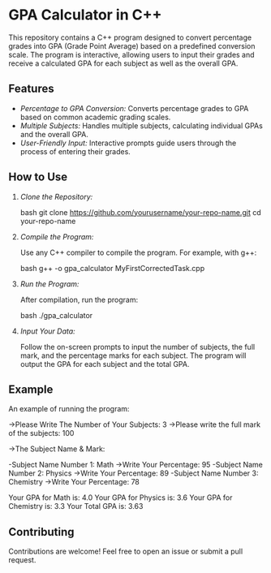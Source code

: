 # GPA Calculator in C++

This repository contains a C++ program designed to convert percentage grades into GPA (Grade Point Average) based on a predefined conversion scale. The program is interactive, allowing users to input their grades and receive a calculated GPA for each subject as well as the overall GPA.

## Features

- *Percentage to GPA Conversion:* Converts percentage grades to GPA based on common academic grading scales.
- *Multiple Subjects:* Handles multiple subjects, calculating individual GPAs and the overall GPA.
- *User-Friendly Input:* Interactive prompts guide users through the process of entering their grades.

## How to Use

1. *Clone the Repository:*

   bash
   git clone https://github.com/yourusername/your-repo-name.git
   cd your-repo-name
   

2. *Compile the Program:*

   Use any C++ compiler to compile the program. For example, with g++:

   bash
   g++ -o gpa_calculator MyFirstCorrectedTask.cpp
   

3. *Run the Program:*

   After compilation, run the program:

   bash
   ./gpa_calculator
   

4. *Input Your Data:*

   Follow the on-screen prompts to input the number of subjects, the full mark, and the percentage marks for each subject. The program will output the GPA for each subject and the total GPA.

## Example

An example of running the program:


->Please Write The Number of Your Subjects: 3
->Please write the full mark of the subjects: 100

->The Subject Name & Mark:

-Subject Name Number 1: Math
  ->Write Your Percentage: 95
-Subject Name Number 2: Physics
  ->Write Your Percentage: 89
-Subject Name Number 3: Chemistry
  ->Write Your Percentage: 78

Your GPA for Math is: 4.0
Your GPA for Physics is: 3.6
Your GPA for Chemistry is: 3.3
Your Total GPA is: 3.63


## Contributing

Contributions are welcome! Feel free to open an issue or submit a pull request.
